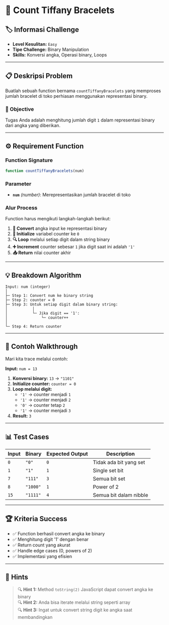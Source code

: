 # 💎 Count Tiffany Bracelets

## 🏷️ Informasi Challenge
- **Level Kesulitan:** `Easy`
- **Tipe Challenge:** Binary Manipulation
- **Skills:** Konversi angka, Operasi binary, Loops

---

## 📋 Deskripsi Problem

Buatlah sebuah function bernama `countTiffanyBracelets` yang memproses jumlah bracelet di toko perhiasan menggunakan representasi binary.

### 🎯 Objective
Tugas Anda adalah menghitung jumlah digit `1` dalam representasi binary dari angka yang diberikan.

---

## ⚙️ Requirement Function

### Function Signature
```javascript
function countTiffanyBracelets(num)
```

### Parameter
- **`num`** *(number)*: Merepresentasikan jumlah bracelet di toko

### Alur Process
Function harus mengikuti langkah-langkah berikut:

1. **🔄 Convert** angka input ke representasi binary
2. **🔢 Initialize** variabel counter ke `0`
3. **🔍 Loop** melalui setiap digit dalam string binary
4. **➕ Increment** counter sebesar `1` jika digit saat ini adalah `'1'`
5. **📤 Return** nilai counter akhir

---

## 💡 Breakdown Algorithm

```
Input: num (integer)
│
├─ Step 1: Convert num ke binary string
├─ Step 2: counter = 0
├─ Step 3: Untuk setiap digit dalam binary string:
│           │
│           └─ Jika digit == '1':
│               └─ counter++
│
└─ Step 4: Return counter
```

---

## 🧮 Contoh Walkthrough

Mari kita trace melalui contoh:

**Input:** `num = 13`

1. **Konversi binary:** `13` → `"1101"`
2. **Initialize counter:** `counter = 0`
3. **Loop melalui digit:**
   - `'1'` → counter menjadi `1`
   - `'1'` → counter menjadi `2`  
   - `'0'` → counter tetap `2`
   - `'1'` → counter menjadi `3`
4. **Result:** `3`

---

## 📊 Test Cases

| Input | Binary | Expected Output | Description |
|-------|--------|----------------|-------------|
| `0`   | `"0"`  | `0`            | Tidak ada bit yang set |
| `1`   | `"1"`  | `1`            | Single set bit |
| `7`   | `"111"`| `3`            | Semua bit set |
| `8`   | `"1000"`| `1`           | Power of 2 |
| `15`  | `"1111"`| `4`           | Semua bit dalam nibble |

---

## 🏆 Kriteria Success

- ✅ Function berhasil convert angka ke binary
- ✅ Menghitung digit '1' dengan benar
- ✅ Return count yang akurat
- ✅ Handle edge cases (0, powers of 2)
- ✅ Implementasi yang efisien

---

## 💭 Hints

> 🔍 **Hint 1:** Method `toString(2)` JavaScript dapat convert angka ke binary  
> 🔍 **Hint 2:** Anda bisa iterate melalui string seperti array  
> 🔍 **Hint 3:** Ingat untuk convert string digit ke angka saat membandingkan
